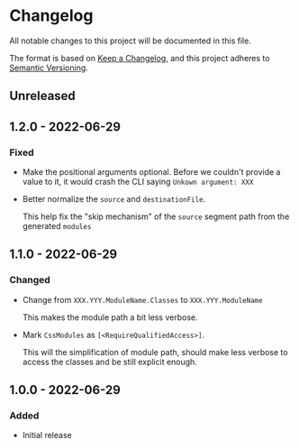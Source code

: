 # Changelog
All notable changes to this project will be documented in this file.

The format is based on [Keep a Changelog](https://keepachangelog.com/en/1.0.0/),
and this project adheres to [Semantic Versioning](https://semver.org/spec/v2.0.0.html).

## Unreleased

## 1.2.0 - 2022-06-29

### Fixed

* Make the positional arguments optional. Before we couldn't provide a value to it, it would crash the CLI saying `Unkown argument: XXX`
* Better normalize the `source` and `destinationFile`.

    This help fix the "skip mechanism" of the `source` segment path from the generated `modules`

## 1.1.0 - 2022-06-29

### Changed

* Change from `XXX.YYY.ModuleName.Classes` to `XXX.YYY.ModuleName`

    This makes the module path a bit less verbose.

* Mark `CssModules` as `[<RequireQualifiedAccess>]`.

    This will the simplification of module path, should make less verbose to access the classes and be still explicit enough.

## 1.0.0 - 2022-06-29

### Added

* Initial release
